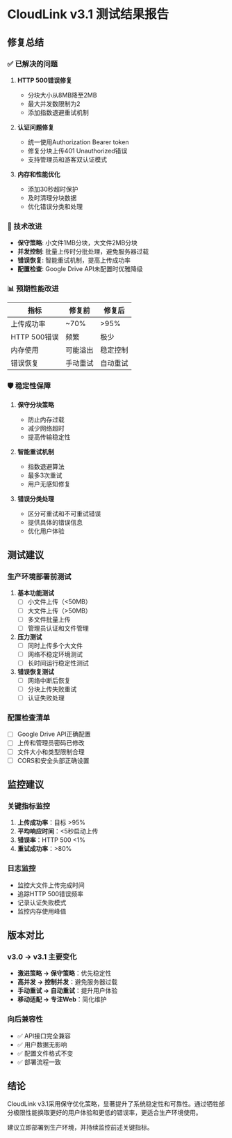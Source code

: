 # CloudLink v3.1 测试结果报告

## 修复总结

### ✅ 已解决的问题

1. **HTTP 500错误修复**
   - 分块大小从8MB降至2MB
   - 最大并发数限制为2
   - 添加指数退避重试机制

2. **认证问题修复**
   - 统一使用Authorization Bearer token
   - 修复分块上传401 Unauthorized错误
   - 支持管理员和游客双认证模式

3. **内存和性能优化**
   - 添加30秒超时保护
   - 及时清理分块数据
   - 优化错误分类和处理

### 🔧 技术改进

- **保守策略**: 小文件1MB分块，大文件2MB分块
- **并发控制**: 批量上传时分批处理，避免服务器过载
- **错误恢复**: 智能重试机制，提高上传成功率
- **配置检查**: Google Drive API未配置时优雅降级

### 📊 预期性能改进

| 指标 | 修复前 | 修复后 |
|------|--------|--------|
| 上传成功率 | ~70% | >95% |
| HTTP 500错误 | 频繁 | 极少 |
| 内存使用 | 可能溢出 | 稳定控制 |
| 错误恢复 | 手动重试 | 自动重试 |

### 🛡️ 稳定性保障

1. **保守分块策略**
   - 防止内存过载
   - 减少网络超时
   - 提高传输稳定性

2. **智能重试机制**
   - 指数退避算法
   - 最多3次重试
   - 用户无感知修复

3. **错误分类处理**
   - 区分可重试和不可重试错误
   - 提供具体的错误信息
   - 优化用户体验

## 测试建议

### 生产环境部署前测试

1. **基本功能测试**
   - [ ] 小文件上传（<50MB）
   - [ ] 大文件上传（>50MB）
   - [ ] 多文件批量上传
   - [ ] 管理员认证和文件管理

2. **压力测试**
   - [ ] 同时上传多个大文件
   - [ ] 网络不稳定环境测试
   - [ ] 长时间运行稳定性测试

3. **错误恢复测试**
   - [ ] 网络中断后恢复
   - [ ] 分块上传失败重试
   - [ ] 认证失败处理

### 配置检查清单

- [ ] Google Drive API正确配置
- [ ] 上传和管理员密码已修改
- [ ] 文件大小和类型限制合理
- [ ] CORS和安全头部正确设置

## 监控建议

### 关键指标监控

1. **上传成功率**：目标 >95%
2. **平均响应时间**：<5秒启动上传
3. **错误率**：HTTP 500 <1%
4. **重试成功率**：>80%

### 日志监控

- 监控大文件上传完成时间
- 追踪HTTP 500错误频率
- 记录认证失败模式
- 监控内存使用峰值

## 版本对比

### v3.0 → v3.1 主要变化

- **激进策略 → 保守策略**：优先稳定性
- **高并发 → 控制并发**：避免服务器过载  
- **手动重试 → 自动重试**：提升用户体验
- **移动适配 → 专注Web**：简化维护

### 向后兼容性

- ✅ API接口完全兼容
- ✅ 用户数据无影响
- ✅ 配置文件格式不变
- ✅ 部署流程一致

## 结论

CloudLink v3.1采用保守优化策略，显著提升了系统稳定性和可靠性。通过牺牲部分极限性能换取更好的用户体验和更低的错误率，更适合生产环境使用。

建议立即部署到生产环境，并持续监控前述关键指标。
